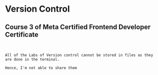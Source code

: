 # Version Control
## Course 3 of Meta Certified Frontend Developer Certificate

<br>

`All of the Labs of Version control cannot be stored in files as they are done in the terminal.`
<br>

`Hence, I'm not able to share them`